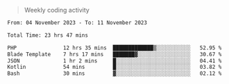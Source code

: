 > Weekly coding activity
<!--START_SECTION:waka-->

```txt
From: 04 November 2023 - To: 11 November 2023

Total Time: 23 hrs 47 mins

PHP               12 hrs 35 mins  █████████████▒░░░░░░░░░░░   52.95 %
Blade Template    7 hrs 17 mins   ███████▓░░░░░░░░░░░░░░░░░   30.67 %
JSON              1 hr 2 mins     █░░░░░░░░░░░░░░░░░░░░░░░░   04.41 %
Kotlin            54 mins         █░░░░░░░░░░░░░░░░░░░░░░░░   03.82 %
Bash              30 mins         ▓░░░░░░░░░░░░░░░░░░░░░░░░   02.12 %
```

<!--END_SECTION:waka-->
